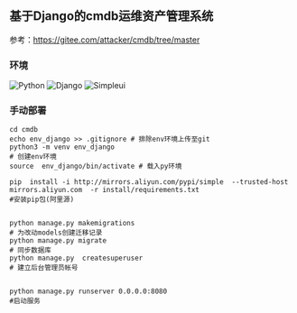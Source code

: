 ##  基于Django的cmdb运维资产管理系统 
参考：https://gitee.com/attacker/cmdb/tree/master

### 环境
![Python](https://img.shields.io/badge/python-3.7.3-blue.svg?style=plastic)
![Django](https://img.shields.io/badge/django-2.2.5-blue.svg?style=plastic)
![Simpleui](https://img.shields.io/badge/simpleui-2.9-brightgreen.svg?style=plastic)




### 手动部署
```
cd cmdb
echo env_django >> .gitignore # 排除env环境上传至git
python3 -m venv env_django
# 创建env环境
source  env_django/bin/activate # 载入py环境

pip  install -i http://mirrors.aliyun.com/pypi/simple  --trusted-host mirrors.aliyun.com  -r install/requirements.txt
#安装pip包(阿里源)


python manage.py makemigrations 
# 为改动models创建迁移记录
python manage.py migrate 
# 同步数据库
python manage.py  createsuperuser
# 建立后台管理员帐号


python manage.py runserver 0.0.0.0:8080
#启动服务
```


